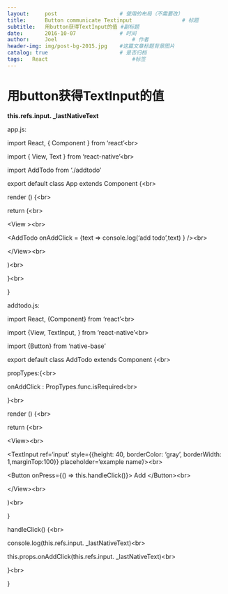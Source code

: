 ```yaml
---
layout:     post   				    # 使用的布局（不需要改）
title:      Button communicate Textinput 				# 标题 
subtitle:   用button获得TextInput的值 #副标题
date:       2016-10-07 				# 时间
author:     Joel 						# 作者
header-img: img/post-bg-2015.jpg 	#这篇文章标题背景图片
catalog: true 						# 是否归档
tags:	React							#标签
---
```

<h1><a id="buttonTextInput_1"></a>用button获得TextInput的值</h1>
<p><strong>this.refs.input. _lastNativeText</strong></p>
<p>app.js:</p>
<p>import React, { Component } from ‘react’&lt;br&gt;</p>
<p>import { View, Text } from ‘react-native’&lt;br&gt;</p>
<p>import AddTodo from ‘./addtodo’</p>
<p>export default class App extends Component {&lt;br&gt;</p>
<p>render () {&lt;br&gt;</p>
<p>return (&lt;br&gt;</p>
<p>&lt;View &gt;&lt;br&gt;</p>
<p>&lt;AddTodo onAddClick = {text =&gt; console.log(‘add todo’,text) } /&gt;&lt;br&gt;</p>
<p>&lt;/View&gt;&lt;br&gt;</p>
<p>)&lt;br&gt;</p>
<p>}&lt;br&gt;</p>
<p>}</p>
<p>addtodo.js:</p>
<p>import React, {Component} from ‘react’&lt;br&gt;</p>
<p>import {View, TextInput, } from ‘react-native’&lt;br&gt;</p>
<p>import {Button} from ‘native-base’</p>
<p>export default class AddTodo extends Component {&lt;br&gt;</p>
<p>propTypes:{&lt;br&gt;</p>
<p>onAddClick : PropTypes.func.isRequired&lt;br&gt;</p>
<p>}&lt;br&gt;</p>
<p>render () {&lt;br&gt;</p>
<p>return (&lt;br&gt;</p>
<p>&lt;View&gt;&lt;br&gt;</p>
<p>&lt;TextInput ref=‘input’ style={{height: 40, borderColor: ‘gray’, borderWidth: 1,marginTop:100}} placeholder=‘example name’/&gt;&lt;br&gt;</p>
<p>&lt;Button onPress={() =&gt; this.handleClick()}&gt; Add &lt;/Button&gt;&lt;br&gt;</p>
<p>&lt;/View&gt;&lt;br&gt;</p>
<p>)&lt;br&gt;</p>
<p>}</p>
<p>handleClick() {&lt;br&gt;</p>
<p>console.log(this.refs.input. _lastNativeText)&lt;br&gt;</p>
<p>this.props.onAddClick(this.refs.input. _lastNativeText)&lt;br&gt;</p>
<p>}&lt;br&gt;</p>
<p>}</p>
